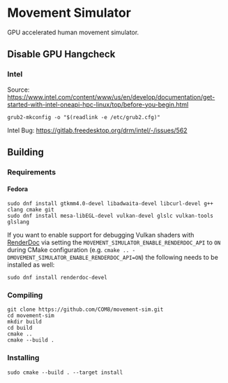 # Movement Simulator
GPU accelerated human movement simulator.

## Disable GPU Hangcheck

### Intel
Source: https://www.intel.com/content/www/us/en/develop/documentation/get-started-with-intel-oneapi-hpc-linux/top/before-you-begin.html

```
grub2-mkconfig -o "$(readlink -e /etc/grub2.cfg)"
```

Intel Bug: https://gitlab.freedesktop.org/drm/intel/-/issues/562

## Building
### Requirements

#### Fedora
```
sudo dnf install gtkmm4.0-devel libadwaita-devel libcurl-devel g++ clang cmake git
sudo dnf install mesa-libEGL-devel vulkan-devel glslc vulkan-tools glslang
```

If you want to enable support for debugging Vulkan shaders with [RenderDoc](https://renderdoc.org/) via setting the `MOVEMENT_SIMULATOR_ENABLE_RENDERDOC_API` to `ON` during CMake configuration (e.g. `cmake .. -DMOVEMENT_SIMULATOR_ENABLE_RENDERDOC_API=ON`) the following needs to be installed as well:
```
sudo dnf install renderdoc-devel
```

### Compiling
```
git clone https://github.com/COM8/movement-sim.git
cd movement-sim
mkdir build
cd build
cmake ..
cmake --build .
```

### Installing
```
sudo cmake --build . --target install
```
